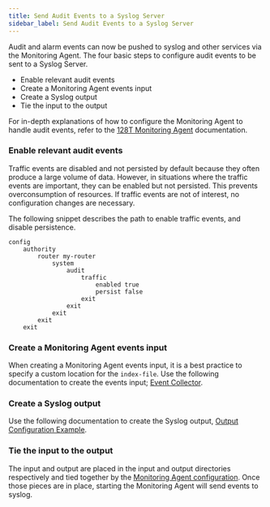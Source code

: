 ```yaml
---
title: Send Audit Events to a Syslog Server
sidebar_label: Send Audit Events to a Syslog Server
---
```


Audit and alarm events can now be pushed to syslog and other services via the Monitoring Agent. The four basic steps to configure audit events to be sent to a Syslog Server.

- Enable relevant audit events
- Create a Monitoring Agent events input
- Create a Syslog output
- Tie the input to the output

For in-depth explanations of how to configure the Monitoring Agent to handle audit events, refer to the [128T Monitoring Agent](plugin_monitoring_agent.md) documentation.

### Enable relevant audit events
Traffic events are disabled and not persisted by default because they often produce a large volume of data. However, in situations where the traffic events are important, they can be enabled but not persisted. This prevents overconsumption of resources. If traffic events are not of interest, no configuration changes are necessary. 

The following snippet describes the path to enable traffic events, and disable persistence. 
```
config
    authority
        router my-router
            system
                audit
                    traffic
                        enabled true
                        persist false
                    exit
                exit
            exit
        exit
    exit
```

### Create a Monitoring Agent events input

When creating a Monitoring Agent events input, it is a best practice to specify a custom location for the `index-file`. Use the following documentation to create the events input; [Event Collector](plugin_monitoring_agent.md/#event-collector).

### Create a Syslog output

Use the following documentation to create the Syslog output, [Output Configuration Example](plugin_monitoring_agent.md#outputs-1).

### Tie the input to the output

The input and output are placed in the input and output directories respectively and tied together by the [Monitoring Agent configuration](plugin_monitoring_agent.md/#configuration). Once those pieces are in place, starting the Monitoring Agent will send events to syslog. 


